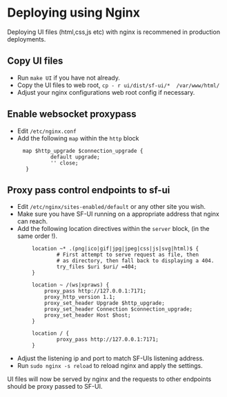 # Deploying using Nginx
Deploying  UI files (html,css,js etc) with nginx is recommened in production deployments.


## Copy UI files
- Run `make UI` if you have not already.
- Copy the UI files to web root, `cp - r ui/dist/sf-ui/*  /var/www/html/`
- Adjust your nginx configurations  web root config  if necessary.

## Enable websocket proxypass
  - Edit `/etc/nginx.conf`
  - Add the following `map` within the `http` block
  ```
       map $http_upgrade $connection_upgrade {
                default upgrade;
                '' close;
        }
```

## Proxy pass  control endpoints to sf-ui
- Edit `/etc/nginx/sites-enabled/default` or any other site you wish.
- Make sure you have SF-UI running on a appropriate address that nginx can reach.
- Add the following location directives within the `server` block, (in the same order !).
```
	    location ~* .(png|ico|gif|jpg|jpeg|css|js|svg|html)$ {
                # First attempt to serve request as file, then
                # as directory, then fall back to displaying a 404.
                try_files $uri $uri/ =404;
        }

        location ~ /(ws|xpraws) {
            proxy_pass http://127.0.0.1:7171;
            proxy_http_version 1.1;
            proxy_set_header Upgrade $http_upgrade;
            proxy_set_header Connection $connection_upgrade;
            proxy_set_header Host $host;
        }

        location / {
                proxy_pass http://127.0.0.1:7171;
        }
```
- Adjust the listening ip and port to match  SF-UIs listening address.
- Run `sudo nginx -s reload` to reload nginx and apply the settings.


UI files will now be served by nginx and the requests to other endpoints should be proxy passed to SF-UI.
